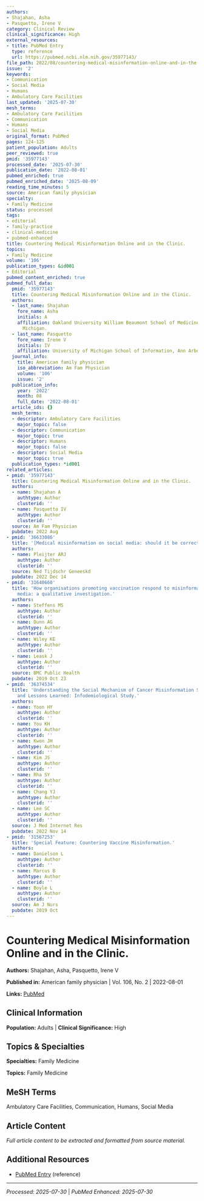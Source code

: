 ```yaml
---
authors:
- Shajahan, Asha
- Pasquetto, Irene V
category: Clinical Review
clinical_significance: High
external_resources:
- title: PubMed Entry
  type: reference
  url: https://pubmed.ncbi.nlm.nih.gov/35977143/
file_path: 2022/08/countering-medical-misinformation-online-and-in-the-clinic.md
issue: '2'
keywords:
- Communication
- Social Media
- Humans
- Ambulatory Care Facilities
last_updated: '2025-07-30'
mesh_terms:
- Ambulatory Care Facilities
- Communication
- Humans
- Social Media
original_format: PubMed
pages: 124-125
patient_population: Adults
peer_reviewed: true
pmid: '35977143'
processed_date: '2025-07-30'
publication_date: '2022-08-01'
pubmed_enriched: true
pubmed_enriched_date: '2025-08-09'
reading_time_minutes: 5
source: American family physician
specialty:
- Family Medicine
status: processed
tags:
- editorial
- family-practice
- clinical-medicine
- pubmed-enhanced
title: Countering Medical Misinformation Online and in the Clinic.
topics:
- Family Medicine
volume: '106'
publication_types: &id001
- Editorial
pubmed_content_enriched: true
pubmed_full_data:
  pmid: '35977143'
  title: Countering Medical Misinformation Online and in the Clinic.
  authors:
  - last_name: Shajahan
    fore_name: Asha
    initials: A
    affiliation: Oakland University William Beaumont School of Medicine, Rochester,
      Michigan.
  - last_name: Pasquetto
    fore_name: Irene V
    initials: IV
    affiliation: University of Michigan School of Information, Ann Arbor, Michigan.
  journal_info:
    title: American family physician
    iso_abbreviation: Am Fam Physician
    volume: '106'
    issue: '2'
  publication_info:
    year: '2022'
    month: 08
    full_date: '2022-08-01'
  article_ids: {}
  mesh_terms:
  - descriptor: Ambulatory Care Facilities
    major_topic: false
  - descriptor: Communication
    major_topic: true
  - descriptor: Humans
    major_topic: false
  - descriptor: Social Media
    major_topic: true
  publication_types: *id001
related_articles:
- pmid: '35977143'
  title: Countering Medical Misinformation Online and in the Clinic.
  authors:
  - name: Shajahan A
    authtype: Author
    clusterid: ''
  - name: Pasquetto IV
    authtype: Author
    clusterid: ''
  source: Am Fam Physician
  pubdate: 2022 Aug
- pmid: '36633086'
  title: '[Medical misinformation on social media: should it be corrected or not?].'
  authors:
  - name: Pleijter ARJ
    authtype: Author
    clusterid: ''
  source: Ned Tijdschr Geneeskd
  pubdate: 2022 Dec 14
- pmid: '31640660'
  title: 'How organisations promoting vaccination respond to misinformation on social
    media: a qualitative investigation.'
  authors:
  - name: Steffens MS
    authtype: Author
    clusterid: ''
  - name: Dunn AG
    authtype: Author
    clusterid: ''
  - name: Wiley KE
    authtype: Author
    clusterid: ''
  - name: Leask J
    authtype: Author
    clusterid: ''
  source: BMC Public Health
  pubdate: 2019 Oct 23
- pmid: '36374534'
  title: 'Understanding the Social Mechanism of Cancer Misinformation Spread on YouTube
    and Lessons Learned: Infodemiological Study.'
  authors:
  - name: Yoon HY
    authtype: Author
    clusterid: ''
  - name: You KH
    authtype: Author
    clusterid: ''
  - name: Kwon JH
    authtype: Author
    clusterid: ''
  - name: Kim JS
    authtype: Author
    clusterid: ''
  - name: Rha SY
    authtype: Author
    clusterid: ''
  - name: Chang YJ
    authtype: Author
    clusterid: ''
  - name: Lee SC
    authtype: Author
    clusterid: ''
  source: J Med Internet Res
  pubdate: 2022 Nov 14
- pmid: '31567253'
  title: 'Special Feature: Countering Vaccine Misinformation.'
  authors:
  - name: Danielson L
    authtype: Author
    clusterid: ''
  - name: Marcus B
    authtype: Author
    clusterid: ''
  - name: Boyle L
    authtype: Author
    clusterid: ''
  source: Am J Nurs
  pubdate: 2019 Oct
---
```


# Countering Medical Misinformation Online and in the Clinic.

**Authors:** Shajahan, Asha, Pasquetto, Irene V

**Published in:** American family physician | Vol. 106, No. 2 | 2022-08-01

**Links:** [PubMed](https://pubmed.ncbi.nlm.nih.gov/35977143/)

## Clinical Information

**Population:** Adults | **Clinical Significance:** High

## Topics & Specialties

**Specialties:** Family Medicine

**Topics:** Family Medicine

## MeSH Terms

Ambulatory Care Facilities, Communication, Humans, Social Media

## Article Content

*Full article content to be extracted and formatted from source material.*

## Additional Resources

- [PubMed Entry](https://pubmed.ncbi.nlm.nih.gov/35977143/) (reference)

---

*Processed: 2025-07-30* | *PubMed Enhanced: 2025-07-30*
